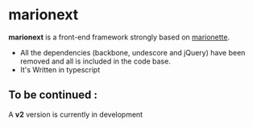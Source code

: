 # marionext

__marionext__ is a front-end framework strongly based on [marionette](https://github.com/marionettejs/marionette).
- All the dependencies (backbone, undescore and jQuery) have been removed and all is included in the code base.
- It's Written in typescript


## To be continued :
A __v2__ version is currently in development